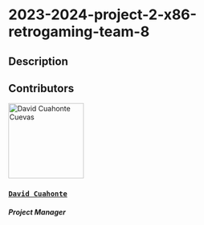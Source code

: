 # 2023-2024-project-2-x86-retrogaming-team-8
## Description
## Contributors
<img alt="David Cuahonte Cuevas" src="https://avatars.githubusercontent.com/u/91249658?v=4" width="150">

### [**`David Cuahonte`**](https://github.com/DavidCuahonteCuevas)

##### *Project Manager*
